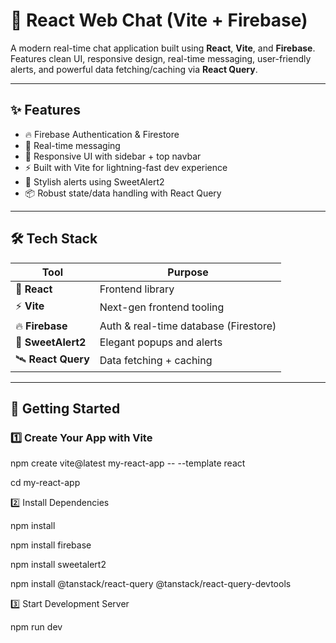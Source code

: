 # 💬 React Web Chat (Vite + Firebase)

A modern real-time chat application built using **React**, **Vite**, and **Firebase**. Features clean UI, responsive design, real-time messaging, user-friendly alerts, and powerful data fetching/caching via **React Query**.

---

## ✨ Features

- 🔥 Firebase Authentication & Firestore
- 💬 Real-time messaging
- 🎨 Responsive UI with sidebar + top navbar
- ⚡ Built with Vite for lightning-fast dev experience
- 🚨 Stylish alerts using SweetAlert2
- 📦 Robust state/data handling with React Query

---

## 🛠️ Tech Stack

| Tool              | Purpose                              |
|-------------------|--------------------------------------|
| 🧠 **React**       | Frontend library                     |
| ⚡ **Vite**         | Next-gen frontend tooling            |
| 🔥 **Firebase**     | Auth & real-time database (Firestore)|
| 💎 **SweetAlert2** | Elegant popups and alerts           |
| 🛰 **React Query**  | Data fetching + caching              |

---

## 🚀 Getting Started

### 1️⃣ Create Your App with Vite

npm create vite@latest my-react-app -- --template react

cd my-react-app

2️⃣ Install Dependencies

npm install

npm install firebase

npm install sweetalert2

npm install @tanstack/react-query @tanstack/react-query-devtools

3️⃣ Start Development Server

npm run dev
